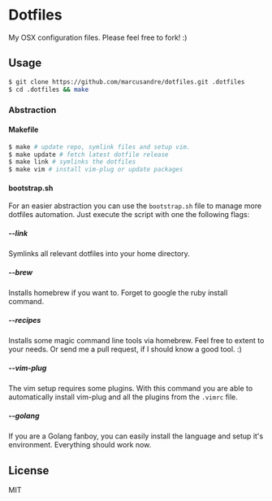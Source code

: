 
# Dotfiles

  My OSX configuration files. Please feel free to fork! :)

## Usage

```bash
$ git clone https://github.com/marcusandre/dotfiles.git .dotfiles
$ cd .dotfiles && make
```

### Abstraction

#### Makefile

```bash
$ make # update repo, symlink files and setup vim.
$ make update # fetch latest dotfile release
$ make link # symlinks the dotfiles
$ make vim # install vim-plug or update packages
```

#### bootstrap.sh

  For an easier abstraction you can use the ```bootstrap.sh``` file to manage
  more dotfiles automation. Just execute the script with one the following
  flags:

##### --link

  Symlinks all relevant dotfiles into your home directory.

##### --brew

  Installs homebrew if you want to. Forget to google the ruby install command.

##### --recipes

  Installs some magic command line tools via homebrew. Feel free to extent to
  your needs. Or send me a pull request, if I should know a good tool. :)

##### --vim-plug

  The vim setup requires some plugins. With this command you are able to
  automatically install vim-plug and all the plugins from the ```.vimrc``` file.

##### --golang

  If you are a Golang fanboy, you can easily install the language and setup it's
  environment. Everything should work now.

## License

  MIT
